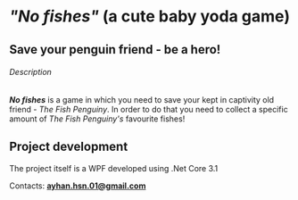 # ***"No fishes"*** (a cute baby yoda game)
## Save your penguin friend - be a hero!
###### Description
***No fishes*** is a game in which you need to save your kept in captivity old friend - *The Fish Penguiny*. 
In order to do that you need to collect a specific amount of *The Fish Penguiny's* favourite fishes!



## Project development 
The project itself is a WPF developed using .Net Core 3.1

Contacts: **ayhan.hsn.01@gmail.com**
